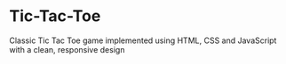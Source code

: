 # Tic-Tac-Toe
Classic Tic Tac Toe game implemented using HTML, CSS and JavaScript with a clean, responsive design
